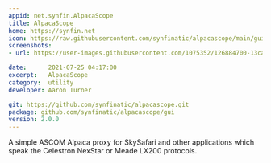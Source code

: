 ```yaml
---
appid: net.synfin.AlpacaScope
title: AlpacaScope
home: https://synfin.net
icon: https://raw.githubusercontent.com/synfinatic/alpacascope/main/gui/Icon.png
screenshots:
- url: https://user-images.githubusercontent.com/1075352/126884700-13caa5e7-fca7-4fc2-8c1e-33dad1ca353d.png

date:      2021-07-25 04:17:00
excerpt:   AlpacaScope
category:  utility
developer: Aaron Turner

git: https://github.com/synfinatic/alpacascope.git
package: github.com/synfinatic/alpacascope/gui
version: 2.0.0
---
```


A simple ASCOM Alpaca proxy for SkySafari and other applications which speak the Celestron NexStar or Meade LX200 protocols.


